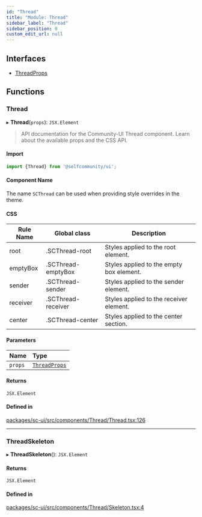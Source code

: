 ```yaml
---
id: "Thread"
title: "Module: Thread"
sidebar_label: "Thread"
sidebar_position: 0
custom_edit_url: null
---
```


## Interfaces

- [ThreadProps](../interfaces/Thread.ThreadProps)

## Functions

### Thread

▸ **Thread**(`props`): `JSX.Element`

> API documentation for the Community-UI Thread component. Learn about the available props and the CSS API.

#### Import

```jsx
import {Thread} from '@selfcommunity/ui';
```

#### Component Name

The name `SCThread` can be used when providing style overrides in the theme.

#### CSS

|Rule Name|Global class|Description|
|---|---|---|
|root|.SCThread-root|Styles applied to the root element.|
|emptyBox|.SCThread-emptyBox|Styles applied to the empty box element.|
|sender|.SCThread-sender|Styles applied to the sender element.|
|receiver|.SCThread-receiver|Styles applied to the receiver element.|
|center|.SCThread-center|Styles applied to the center section.|

#### Parameters

| Name | Type |
| :------ | :------ |
| `props` | [`ThreadProps`](../interfaces/Thread.ThreadProps) |

#### Returns

`JSX.Element`

#### Defined in

[packages/sc-ui/src/components/Thread/Thread.tsx:126](https://github.com/selfcommunity/community-ui/blob/009afd8/packages/sc-ui/src/components/Thread/Thread.tsx#L126)

___

### ThreadSkeleton

▸ **ThreadSkeleton**(): `JSX.Element`

#### Returns

`JSX.Element`

#### Defined in

[packages/sc-ui/src/components/Thread/Skeleton.tsx:4](https://github.com/selfcommunity/community-ui/blob/009afd8/packages/sc-ui/src/components/Thread/Skeleton.tsx#L4)
